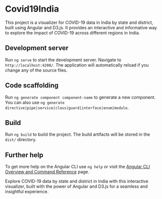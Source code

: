 # Covid19India

This project is a visualizer for COVID-19 data in India by state and district, built using Angular and D3.js. It provides an interactive and informative way to explore the impact of COVID-19 across different regions in India.

## Development server

Run `ng serve` to start the development server. Navigate to `http://localhost:4200/`. The application will automatically reload if you change any of the source files.

## Code scaffolding

Run `ng generate component component-name` to generate a new component. You can also use `ng generate directive|pipe|service|class|guard|interface|enum|module`.

## Build

Run `ng build` to build the project. The build artifacts will be stored in the `dist/` directory.

## Further help

To get more help on the Angular CLI use `ng help` or visit the [Angular CLI Overview and Command Reference](https://angular.dev/tools/cli) page.

Explore COVID-19 data by state and district in India with this interactive visualizer, built with the power of Angular and D3.js for a seamless and insightful experience.

